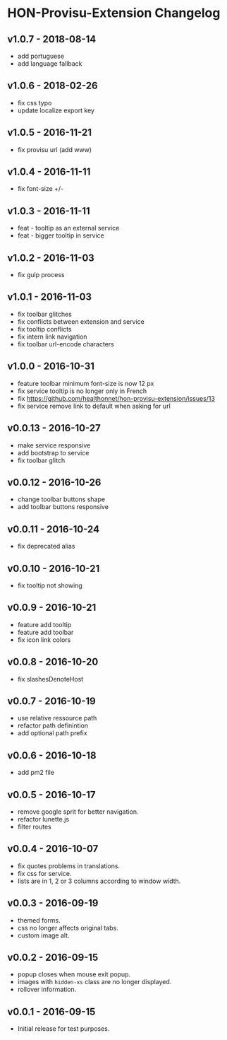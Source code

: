 HON-Provisu-Extension Changelog
===============================

v1.0.7 - 2018-08-14
-------------------

* add portuguese
* add language fallback

v1.0.6 - 2018-02-26
-------------------

* fix css typo
* update localize export key

v1.0.5 - 2016-11-21
-------------------

* fix provisu url (add www)

v1.0.4 - 2016-11-11
-------------------

* fix font-size +/-

v1.0.3 - 2016-11-11
-------------------

* feat - tooltip as an external service
* feat - bigger tooltip in service

v1.0.2 - 2016-11-03
-------------------

* fix gulp process

v1.0.1 - 2016-11-03
-------------------

* fix toolbar glitches
* fix conflicts between extension and service
* fix tooltip conflicts
* fix intern link navigation
* fix toolbar url-encode characters

v1.0.0 - 2016-10-31
-------------------

* feature toolbar minimum font-size is now 12 px
* fix service tooltip is no longer only in French
* fix https://github.com/healthonnet/hon-provisu-extension/issues/13
* fix service remove link to default when asking for url

v0.0.13 - 2016-10-27
--------------------

* make service responsive
* add bootstrap to service
* fix toolbar glitch

v0.0.12 - 2016-10-26
--------------------

* change toolbar buttons shape
* add toolbar buttons responsive

v0.0.11 - 2016-10-24
--------------------

* fix deprecated alias

v0.0.10 - 2016-10-21
--------------------

* fix tooltip not showing

v0.0.9 - 2016-10-21
-------------------

* feature add tooltip
* feature add toolbar
* fix icon link colors

v0.0.8 - 2016-10-20
-------------------

* fix slashesDenoteHost

v0.0.7 - 2016-10-19
-------------------

* use relative ressource path
* refactor path definintion
* add optional path prefix

v0.0.6 - 2016-10-18
-------------------

* add pm2 file

v0.0.5 - 2016-10-17
-------------------

* remove google sprit for better navigation.
* refactor lunette.js
* filter routes

v0.0.4 - 2016-10-07
-------------------

* fix quotes problems in translations.
* fix css for service.
* lists are in 1, 2 or 3 columns according to window width.

v0.0.3 - 2016-09-19
-------------------

* themed forms.
* css no longer affects original tabs.
* custom image alt.

v0.0.2 - 2016-09-15
-------------------

* popup closes when mouse exit popup.
* images with `hidden-xs` class are no longer displayed.
* rollover information.

v0.0.1 - 2016-09-15
-------------------

* Initial release for test purposes.
